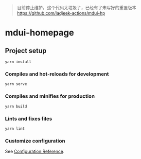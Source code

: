 > 目前停止维护，这个代码太垃圾了，已经有了未写好的重置版本
https://github.com/ladjeek-actions/mdui-hp
# mdui-homepage

## Project setup
```
yarn install
```

### Compiles and hot-reloads for development
```
yarn serve
```

### Compiles and minifies for production
```
yarn build
```

### Lints and fixes files
```
yarn lint
```

### Customize configuration
See [Configuration Reference](https://cli.vuejs.org/config/).
